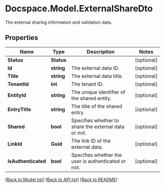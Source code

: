 # Docspace.Model.ExternalShareDto
The external sharing information and validation data.

## Properties

Name | Type | Description | Notes
------------ | ------------- | ------------- | -------------
**Status** | **Status** |  | [optional] 
**Id** | **string** | The external data ID. | [optional] 
**Title** | **string** | The external data title. | [optional] 
**TenantId** | **int** | The tenant ID. | [optional] 
**EntityId** | **string** | The unique identifier of the shared entity. | [optional] 
**EntryTitle** | **string** | The title of the shared entry. | [optional] 
**Shared** | **bool** | Specifies whether to share the external data or not. | [optional] 
**LinkId** | **Guid** | The link ID of the external data. | [optional] 
**IsAuthenticated** | **bool** | Specifies whether the user is authenticated or not. | [optional] 

[[Back to Model list]](../README.md#documentation-for-models) [[Back to API list]](../README.md#documentation-for-api-endpoints) [[Back to README]](../README.md)

